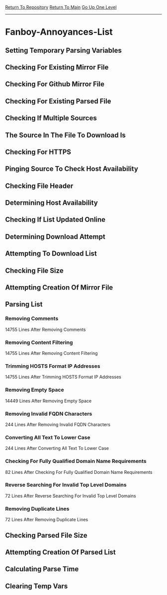 [Return To Repository](https://github.com/deathbybandaid/piholeparser/)
[Return To Main](https://github.com/deathbybandaid/piholeparser/blob/master/RecentRunLogs/Mainlog.md)
[Go Up One Level](https://github.com/deathbybandaid/piholeparser/blob/master/RecentRunLogs/TopLevelScripts/30-Processing-External-Blacklists.md)
____________________________________
# Fanboy-Annoyances-List
## Setting Temporary Parsing Variables
## Checking For Existing Mirror File
## Checking For Github Mirror File
## Checking For Existing Parsed File
## Checking If Multiple Sources
## The Source In The File To Download Is
## Checking For HTTPS
## Pinging Source To Check Host Availability
## Checking File Header
## Determining Host Availability
## Checking If List Updated Online
## Determining Download Attempt
## Attempting To Download List
## Checking File Size
## Attempting Creation Of Mirror File
## Parsing List
### Removing Comments
14755 Lines After Removing Comments
### Removing Content Filtering
14755 Lines After Removing Content Filtering
### Trimming HOSTS Format IP Addresses
14755 Lines After Trimming HOSTS Format IP Addresses
### Removing Empty Space
14449 Lines After Removing Empty Space
### Removing Invalid FQDN Characters
244 Lines After Removing Invalid FQDN Characters
### Converting All Text To Lower Case
244 Lines After Converting All Text To Lower Case
### Checking For Fully Qualified Domain Name Requirements
82 Lines After Checking For Fully Qualified Domain Name Requirements
### Reverse Searching For Invalid Top Level Domains
72 Lines After Reverse Searching For Invalid Top Level Domains
### Removing Duplicate Lines
72 Lines After Removing Duplicate Lines
## Checking Parsed File Size
## Attempting Creation Of Parsed List
## Calculating Parse Time
## Clearing Temp Vars

